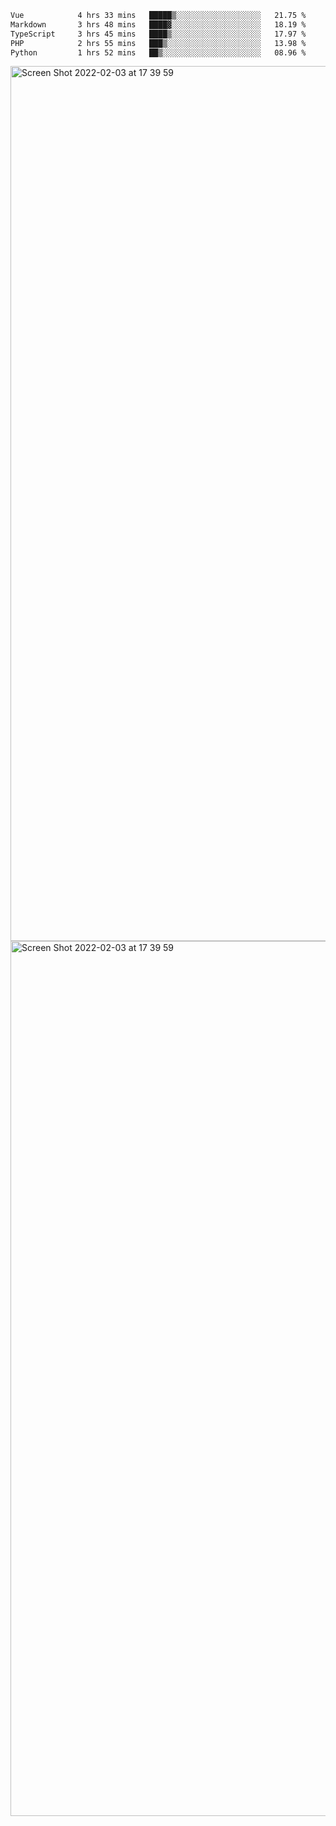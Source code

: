 <!--START_SECTION:waka-->

```txt
Vue            4 hrs 33 mins   █████▒░░░░░░░░░░░░░░░░░░░   21.75 %
Markdown       3 hrs 48 mins   ████▓░░░░░░░░░░░░░░░░░░░░   18.19 %
TypeScript     3 hrs 45 mins   ████▒░░░░░░░░░░░░░░░░░░░░   17.97 %
PHP            2 hrs 55 mins   ███▒░░░░░░░░░░░░░░░░░░░░░   13.98 %
Python         1 hrs 52 mins   ██▒░░░░░░░░░░░░░░░░░░░░░░   08.96 %
```

<!--END_SECTION:waka-->

<img width="1400" alt="Screen Shot 2022-02-03 at 17 39 59" src="https://user-images.githubusercontent.com/45716542/152387304-f2b60485-53a6-4f4b-a818-5cefb1b0c0ae.png">
<img width="1400" alt="Screen Shot 2022-02-03 at 17 39 59" src="https://user-images.githubusercontent.com/45716542/152387273-ea5cdf21-2a45-44da-8bef-00c1763b1d42.png">
